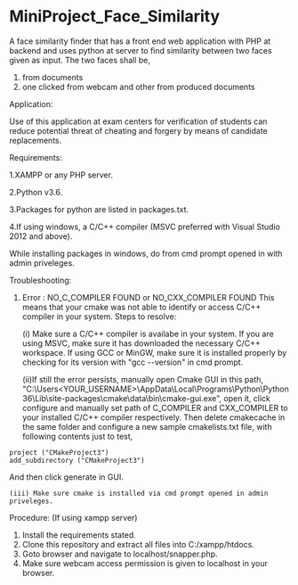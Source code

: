 # MiniProject_Face_Similarity

A face similarity finder that has a front end web application with PHP at backend and uses python at server to find similarity between two faces given as input. The two faces shall be, 
  1. from documents
  2. one clicked from webcam and other from produced documents
 
Application:

  Use of this application at exam centers for verification of students can reduce potential threat of cheating and forgery by means of candidate replacements. 

Requirements:

  1.XAMPP or any PHP server.
  
  2.Python v3.6.
  
  3.Packages for python are listed in packages.txt.
  
  4.If using windows, a C/C++ compiler (MSVC preferred with Visual Studio 2012 and above).
  
While installing packages in windows, do from cmd prompt opened in with admin priveleges.

Troubleshooting:
  1. Error : NO_C_COMPILER FOUND or NO_CXX_COMPILER FOUND
    This means that your cmake was not able to identify or access C/C++ compiler in your system. 
    Steps to resolve:
    
      (i) Make sure a C/C++ compiler is availabe in your system. If you are using MSVC, make sure it has downloaded the necessary C/C++ workspace. If using GCC or MinGW, make sure it is installed properly by checking for its version with "gcc --version" in cmd prompt.
      
      (ii)If still the error persists, manually open Cmake GUI in this path,    
      "C:\Users\<YOUR_USERNAME>\AppData\Local\Programs\Python\Python36\Lib\site-packages\cmake\data\bin\cmake-gui.exe",
      open it, click configure and manually set path of C_COMPILER and CXX_COMPILER to your installed C/C++ compiler respectively.
      Then delete cmakecache in the same folder and configure a new sample cmakelists.txt file, with following contents just to test,
          
    project ("CMakeProject3")
    add_subdirectory ("CMakeProject3")
    
   And then click generate in GUI.
    
    (iii) Make sure cmake is installed via cmd prompt opened in admin priveleges.

Procedure: (If using xampp server)
  1. Install the requirements stated.
  2. Clone this repository and extract all files into C:/xampp/htdocs.
  3. Goto browser and navigate to localhost/snapper.php.
  4. Make sure webcam access permission is given to localhost in your browser.
